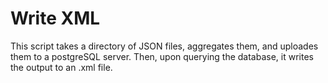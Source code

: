 # Write XML

This script takes a directory of JSON files, aggregates them, and uploades them to a postgreSQL server. Then, upon querying the database, it writes the output to an .xml file.